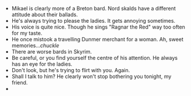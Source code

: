 - Mikael is clearly more of a Breton bard. Nord skalds have a different attitude about their ballads.
- He's always trying to please the ladies. It gets annoying sometimes.
- His voice is quite nice. Though he sings "Ragnar the Red" way too often for my taste.
- He once mistook a travelling Dunmer merchant for a woman. Ah, sweet memories...*chuckle*
- There are worse bards in Skyrim.
- Be careful, or you find yourself the centre of his attention. He always has an eye for the ladies.
- Don't look, but he's trying to flirt with you. Again. 
- Shall I talk to him? He clearly won't stop bothering you tonight, my friend.
-
